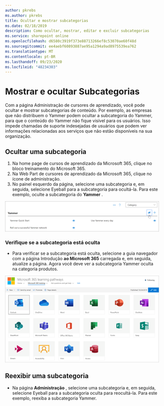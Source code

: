 ```yaml
---
author: pkrebs
ms.author: pkrebs
title: Ocultar e mostrar subcategorias
ms.date: 02/18/2019
description: Como ocultar, mostrar, editar e excluir subcategorias
ms.service: sharepoint online
ms.openlocfilehash: d6580c3919f373e88713266ef8c53070ae60f48d
ms.sourcegitcommit: ee4aebf60893887ae95a1294a9ad8975539ea762
ms.translationtype: MT
ms.contentlocale: pt-BR
ms.lasthandoff: 09/23/2020
ms.locfileid: "48234303"
---
```

# <a name="hide-and-show-subcategories"></a>Mostrar e ocultar Subcategorias

Com a página Administração de cursores de aprendizado, você pode ocultar e mostrar subcategorias de conteúdo. Por exemplo, as empresas que não distribuem o Yammer podem ocultar a subcategoria do Yammer, para que o conteúdo do Yammer não fique visível para os usuários. Isso impede chamadas de suporte indesejadas de usuários que podem ver informações relacionadas aos serviços que não estão disponíveis na sua organização.

## <a name="hide-a-subcategory"></a>Ocultar uma subcategoria 

1. Na home page de cursos de aprendizado da Microsoft 365, clique no bloco treinamento do Microsoft 365.
2. Na Web Part de cursores de aprendizado da Microsoft 365, clique no ícone de administração. 
3. No painel esquerdo da página, selecione uma subcategoria e, em seguida, selecione Eyeball para a subcategoria para ocultá-la. Para este exemplo, oculte a subcategoria do **Yammer** .  

![cg-hidesubcat.png](media/cg-hidesubcat.png)

### <a name="verify-the-subcategory-is-hidden"></a>Verifique se a subcategoria está oculta
- Para verificar se a subcategoria está oculta, selecione a guia navegador com a página Introdução **ao Microsoft 365** carregada e, em seguida, atualize a página. Agora você deve ver a subcategoria Yammer oculta na categoria produtos. 

![cg-hidesubcatrefresh.png](media/cg-hidesubcatrefresh.png)

## <a name="unhide-a-subcategory"></a>Reexibir uma subcategoria 

- Na página **Administração** , selecione uma subcategoria e, em seguida, selecione Eyeball para a subcategoria oculta para reocultá-la. Para este exemplo, reexiba a subcategoria Yammer.